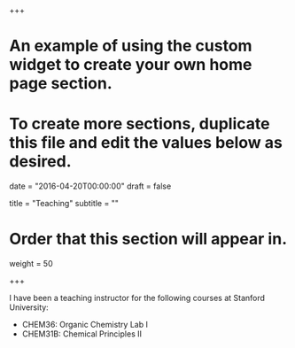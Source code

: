 +++
# An example of using the custom widget to create your own home page section.
# To create more sections, duplicate this file and edit the values below as desired.

date = "2016-04-20T00:00:00"
draft = false

title = "Teaching"
subtitle = ""

# Order that this section will appear in.
weight = 50

+++

I have been a teaching instructor for the following courses at Stanford University:

- CHEM36: Organic Chemistry Lab I
- CHEM31B: Chemical Principles II
